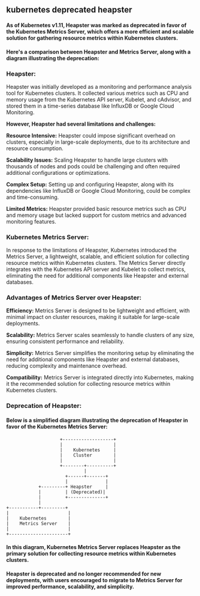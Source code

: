 ## kubernetes deprecated heapster

#### As of Kubernetes v1.11, Heapster was marked as deprecated in favor of the Kubernetes Metrics Server, which offers a more efficient and scalable solution for gathering resource metrics within Kubernetes clusters.
#### Here's a comparison between Heapster and Metrics Server, along with a diagram illustrating the deprecation:

### Heapster:

Heapster was initially developed as a monitoring and performance analysis tool for Kubernetes clusters. 
It collected various metrics such as CPU and memory usage from the Kubernetes API server, Kubelet, and cAdvisor, and stored them in a time-series database like InfluxDB or Google Cloud Monitoring.

**However, Heapster had several limitations and challenges:**

**Resource Intensive:** Heapster could impose significant overhead on clusters, especially in large-scale deployments, due to its architecture and resource consumption.

**Scalability Issues:** Scaling Heapster to handle large clusters with thousands of nodes and pods could be challenging and often required additional configurations or optimizations.

**Complex Setup:** Setting up and configuring Heapster, along with its dependencies like InfluxDB or Google Cloud Monitoring, could be complex and time-consuming.

**Limited Metrics:** Heapster provided basic resource metrics such as CPU and memory usage but lacked support for custom metrics and advanced monitoring features.

### Kubernetes Metrics Server:

In response to the limitations of Heapster, Kubernetes introduced the Metrics Server, a lightweight, scalable, and efficient solution for collecting resource metrics within Kubernetes clusters. The Metrics Server directly integrates with the Kubernetes API server and Kubelet to collect metrics, eliminating the need for additional components like Heapster and external databases.

### Advantages of Metrics Server over Heapster:

**Efficiency:** Metrics Server is designed to be lightweight and efficient, with minimal impact on cluster resources, making it suitable for large-scale deployments.

**Scalability:** Metrics Server scales seamlessly to handle clusters of any size, ensuring consistent performance and reliability.

**Simplicity:** Metrics Server simplifies the monitoring setup by eliminating the need for additional components like Heapster and external databases, reducing complexity and maintenance overhead.

**Compatibility:** Metrics Server is integrated directly into Kubernetes, making it the recommended solution for collecting resource metrics within Kubernetes clusters.

### Deprecation of Heapster:

#### Below is a simplified diagram illustrating the deprecation of Heapster in favor of the Kubernetes Metrics Server:
```
                    +-------------------+
                    |                   |
                    |    Kubernetes     |
                    |    Cluster        |
                    |                   |
                    +--------+----------+
                             |
                      +------+-------+
                      |              |
            +---------+ Heapster     |
            |         | (Deprecated)|
            |         +--------------+
            |
+-----------+---------+
|                      |
|    Kubernetes        |
|    Metrics Server    |
|                      |
+----------------------+
```

#### In this diagram, Kubernetes Metrics Server replaces Heapster as the primary solution for collecting resource metrics within Kubernetes clusters. 
#### Heapster is deprecated and no longer recommended for new deployments, with users encouraged to migrate to Metrics Server for improved performance, scalability, and simplicity.
